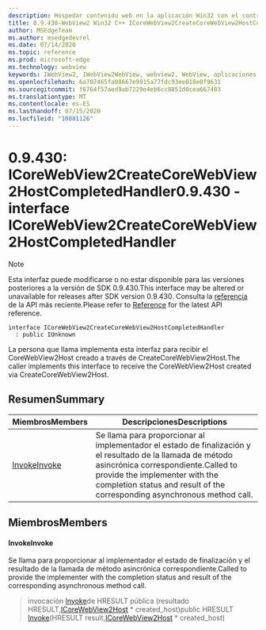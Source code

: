 ```yaml
---
description: Hospedar contenido web en la aplicación Win32 con el control Microsoft Edge WebView2
title: 0.9.430-WebView2 Win32 C++ ICoreWebView2CreateCoreWebView2HostCompletedHandler
author: MSEdgeTeam
ms.author: msedgedevrel
ms.date: 07/14/2020
ms.topic: reference
ms.prod: microsoft-edge
ms.technology: webview
keywords: IWebView2, IWebView2WebView, webview2, WebView, aplicaciones Win32, Win32, Edge, ICoreWebView2, ICoreWebView2Host, control de explorador, HTML Edge
ms.openlocfilehash: 6a707465fa08667e9915a77fdc93ee018e0f9631
ms.sourcegitcommit: f6764f57aed9ab7229e4eb6cc8851d0cea667403
ms.translationtype: MT
ms.contentlocale: es-ES
ms.lasthandoff: 07/15/2020
ms.locfileid: "10881126"
---
```

# <span data-ttu-id="39ec9-104">0.9.430: ICoreWebView2CreateCoreWebView2HostCompletedHandler</span><span class="sxs-lookup"><span data-stu-id="39ec9-104">0.9.430 - interface ICoreWebView2CreateCoreWebView2HostCompletedHandler</span></span> 

> [!NOTE]
> <span data-ttu-id="39ec9-105">Esta interfaz puede modificarse o no estar disponible para las versiones posteriores a la versión de SDK 0.9.430.</span><span class="sxs-lookup"><span data-stu-id="39ec9-105">This interface may be altered or unavailable for releases after SDK version 0.9.430.</span></span> <span data-ttu-id="39ec9-106">Consulta la [referencia](../../../webview2-api-reference.md) de la API más reciente.</span><span class="sxs-lookup"><span data-stu-id="39ec9-106">Please refer to [Reference](../../../webview2-api-reference.md) for the latest API reference.</span></span>

```
interface ICoreWebView2CreateCoreWebView2HostCompletedHandler
  : public IUnknown
```

<span data-ttu-id="39ec9-107">La persona que llama implementa esta interfaz para recibir el CoreWebView2Host creado a través de CreateCoreWebView2Host.</span><span class="sxs-lookup"><span data-stu-id="39ec9-107">The caller implements this interface to receive the CoreWebView2Host created via CreateCoreWebView2Host.</span></span>

## <span data-ttu-id="39ec9-108">Resumen</span><span class="sxs-lookup"><span data-stu-id="39ec9-108">Summary</span></span>

 <span data-ttu-id="39ec9-109">Miembros</span><span class="sxs-lookup"><span data-stu-id="39ec9-109">Members</span></span>                        | <span data-ttu-id="39ec9-110">Descripciones</span><span class="sxs-lookup"><span data-stu-id="39ec9-110">Descriptions</span></span>
--------------------------------|---------------------------------------------
[<span data-ttu-id="39ec9-111">Invoke</span><span class="sxs-lookup"><span data-stu-id="39ec9-111">Invoke</span></span>](#invoke) | <span data-ttu-id="39ec9-112">Se llama para proporcionar al implementador el estado de finalización y el resultado de la llamada de método asincrónica correspondiente.</span><span class="sxs-lookup"><span data-stu-id="39ec9-112">Called to provide the implementer with the completion status and result of the corresponding asynchronous method call.</span></span>

## <span data-ttu-id="39ec9-113">Miembros</span><span class="sxs-lookup"><span data-stu-id="39ec9-113">Members</span></span>

#### <span data-ttu-id="39ec9-114">Invoke</span><span class="sxs-lookup"><span data-stu-id="39ec9-114">Invoke</span></span> 

<span data-ttu-id="39ec9-115">Se llama para proporcionar al implementador el estado de finalización y el resultado de la llamada de método asincrónica correspondiente.</span><span class="sxs-lookup"><span data-stu-id="39ec9-115">Called to provide the implementer with the completion status and result of the corresponding asynchronous method call.</span></span>

> <span data-ttu-id="39ec9-116">invocación [Invoke](#invoke)de HRESULT pública (resultado HRESULT,[ICoreWebView2Host](ICoreWebView2Host.md) \* created_host)</span><span class="sxs-lookup"><span data-stu-id="39ec9-116">public HRESULT [Invoke](#invoke)(HRESULT result,[ICoreWebView2Host](ICoreWebView2Host.md) \* created_host)</span></span>

